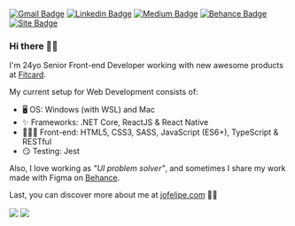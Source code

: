 [![Gmail Badge](https://img.shields.io/badge/-Gmail-c14438?style=flat&logo=Gmail&logoColor=white&link=mailto:eu@jonathanfelipe.com.br)](mailto:eu@jonathanfelipe.com.br)
[![Linkedin Badge](https://img.shields.io/badge/-LinkedIn-blue?style=flat&logo=Linkedin&logoColor=white&link=https://www.linkedin.com/in/jofelipe/)](https://www.linkedin.com/in/jofelipe/)
[![Medium Badge](https://img.shields.io/badge/-Medium-02b875?style=flat&logo=Medium&logoColor=white&link=https://medium.com/@jofelipe.com)](https://medium.com/@jofelipe.com)
[![Behance Badge](https://img.shields.io/badge/-Behance-053eff?style=flat&logo=Behance&logoColor=white&link=https://www.behance.net/jofelipe)](https://www.behance.net/jofelipe) 
[![Site Badge](https://img.shields.io/badge/Site-jofelipe.com-000)](https://jofelipe.com/)

### Hi there 🖐🏼

I'm 24yo Senior Front-end Developer working with new awesome products at [Fitcard](https://www.fitcard.com.br/).

My current setup for Web Development consists of:

- 🖥 OS: Windows (with WSL) and Mac
- ✨ Frameworks: .NET Core, ReactJS & React Native
- 👨🏼‍💻 Front-end: HTML5, CSS3, SASS, JavaScript (ES6+), TypeScript & RESTful
- 😏 Testing: Jest

Also, I love working as _"UI problem solver"_, and sometimes I share my work made with Figma on [Behance](https://www.behance.net/jofelipe).

Last, you can discover more about me at [jofelipe.com](https://jofelipe.com) 🤘🏼

<img align="center" src="https://github-readme-stats.vercel.app/api?username=jofelipe&count_private=true&show_icons=true&hide_title=true" />
<img align="center" src="https://github-readme-stats.vercel.app/api/top-langs/?username=jofelipe&layout=compact" />
